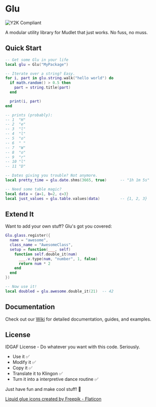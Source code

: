 # Glu

![Y2K Compliant](https://img.shields.io/badge/Y2K-Compliant-success?style=flat&logo=data:...)

A modular utility library for Mudlet that just works. No fuss, no muss.

## Quick Start

```lua
-- Get some Glu in your life
local glu = Glu("MyPackage")

-- Iterate over a string? Easy.
for i, part in glu.string.walk("hello world") do
  if math.random() > 0.5 then
    part = string.title(part)
  end

  print(i, part)
end

-- prints (probably):
-- 1  "H"
-- 2  "e"
-- 3  "l"
-- 4  "l"
-- 5  "o"
-- 6  " "
-- 7  "W"
-- 8  "o"
-- 9  "r"
-- 10 "l"
-- 11 "D"

-- Dates giving you trouble? Not anymore.
local pretty_time = glu.date.shms(3665, true)      -- "1h 1m 5s"

-- Need some table magic?
local data = {a=1, b=2, c=3}
local just_values = glu.table.values(data)         -- {1, 2, 3}
```

## Extend It

Want to add your own stuff? Glu's got you covered:

```lua
Glu.glass.register({
  name = "awesome",
  class_name = "AwesomeClass",
  setup = function(___, self)
    function self.double_it(num)
      ___.v.type(num, "number", 1, false)
      return num * 2
    end
  end
})

-- Now use it!
local doubled = glu.awesome.double_it(21)  -- 42
```

## Documentation

Check out our [Wiki](https://github.com/gesslar/glu/wiki) for detailed documentation, guides, and examples.

## License

IDGAF License - Do whatever you want with this code. Seriously.
- Use it ✅
- Modify it ✅
- Copy it ✅
- Translate it to Klingon ✅
- Turn it into a interpretive dance routine ✅

Just have fun and make cool stuff! 🚀

[Liquid glue icons created by Freepik - Flaticon](https://www.flaticon.com/free-icons/liquid-glue)
